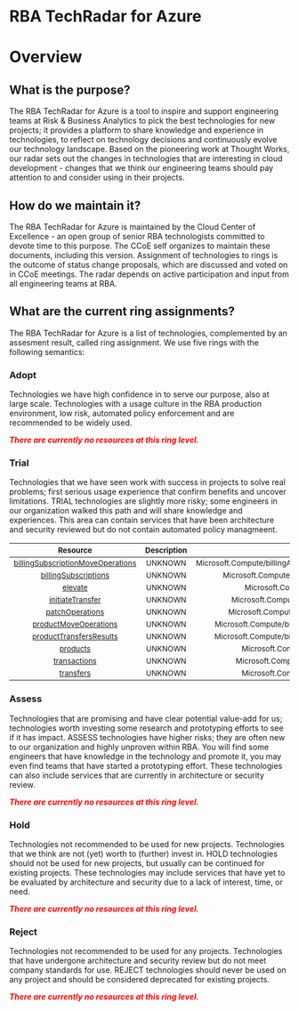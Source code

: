 
RBA TechRadar for Azure
=======================

# Overview

## What is the purpose?


The RBA TechRadar for Azure is a tool to inspire and support engineering teams at Risk & Business Analytics to pick the best technologies for new projects; it provides a platform to share knowledge and experience in technologies, to reflect on technology decisions and continuously evolve our technology landscape.  Based on the pioneering work at Thought Works, our radar sets out the changes in technologies that are interesting in cloud development - changes that we think our engineering teams should pay attention to and consider using in their projects.
## How do we maintain it?


The RBA TechRadar for Azure is maintained by the Cloud Center of Excellence - an open group of senior RBA technologists committed to devote time to this purpose.  The CCoE self organizes to maintain these documents, including this version.  Assignment of technologies to rings is the outcome of status change proposals, which are discussed and voted on in CCoE meetings.  The radar depends on active participation and input from all engineering teams at RBA.
## What are the current ring assignments?


The RBA TechRadar for Azure is a list of technologies, complemented by an assesment result, called ring assignment.  We use five rings with the following semantics:
### Adopt


Technologies we have high confidence in to serve our purpose, also at large scale.  Technologies with a usage culture in the RBA production environment, low risk, automated policy enforcement and are recommended to be widely used.  
  
***<font color="red"> There are currently no resources at this ring level. </font>***
### Trial


Technologies that we have seen work with success in projects to solve real problems;  first serious usage experience that confirm benefits and uncover limitations.  TRIAL technologies are slightly more risky; some engineers in our organization walked this path and will share knowledge and experiences.  This area can contain services that have been architecture and security reviewed but do not contain automated policy managmeent.  

|<sub>Resource</sub>|<sub>Description</sub>|<sub>Path</sub>|<sub>Status</sub>|
| :---: | :---: | :---: | :---: |
|<sub>[billingSubscriptionMoveOperations](https://github.com/openrba/python-azure-techradar/tree/master/Microsoft.Compute/billingAccounts/invoiceSections/billingSubscriptionMoveOperations)</sub>|<sub>UNKNOWN</sub>|<sub>Microsoft.Compute/billingAccounts/invoiceSections/billingSubscriptionMoveOperations</sub>|<sub>TRIAL</sub>|
|<sub>[billingSubscriptions](https://github.com/openrba/python-azure-techradar/tree/master/Microsoft.Compute/billingAccounts/invoiceSections/billingSubscriptions)</sub>|<sub>UNKNOWN</sub>|<sub>Microsoft.Compute/billingAccounts/invoiceSections/billingSubscriptions</sub>|<sub>TRIAL</sub>|
|<sub>[elevate](https://github.com/openrba/python-azure-techradar/tree/master/Microsoft.Compute/billingAccounts/invoiceSections/elevate)</sub>|<sub>UNKNOWN</sub>|<sub>Microsoft.Compute/billingAccounts/invoiceSections/elevate</sub>|<sub>TRIAL</sub>|
|<sub>[initiateTransfer](https://github.com/openrba/python-azure-techradar/tree/master/Microsoft.Compute/billingAccounts/invoiceSections/initiateTransfer)</sub>|<sub>UNKNOWN</sub>|<sub>Microsoft.Compute/billingAccounts/invoiceSections/initiateTransfer</sub>|<sub>TRIAL</sub>|
|<sub>[patchOperations](https://github.com/openrba/python-azure-techradar/tree/master/Microsoft.Compute/billingAccounts/invoiceSections/patchOperations)</sub>|<sub>UNKNOWN</sub>|<sub>Microsoft.Compute/billingAccounts/invoiceSections/patchOperations</sub>|<sub>TRIAL</sub>|
|<sub>[productMoveOperations](https://github.com/openrba/python-azure-techradar/tree/master/Microsoft.Compute/billingAccounts/invoiceSections/productMoveOperations)</sub>|<sub>UNKNOWN</sub>|<sub>Microsoft.Compute/billingAccounts/invoiceSections/productMoveOperations</sub>|<sub>TRIAL</sub>|
|<sub>[productTransfersResults](https://github.com/openrba/python-azure-techradar/tree/master/Microsoft.Compute/billingAccounts/invoiceSections/productTransfersResults)</sub>|<sub>UNKNOWN</sub>|<sub>Microsoft.Compute/billingAccounts/invoiceSections/productTransfersResults</sub>|<sub>TRIAL</sub>|
|<sub>[products](https://github.com/openrba/python-azure-techradar/tree/master/Microsoft.Compute/billingAccounts/invoiceSections/products)</sub>|<sub>UNKNOWN</sub>|<sub>Microsoft.Compute/billingAccounts/invoiceSections/products</sub>|<sub>TRIAL</sub>|
|<sub>[transactions](https://github.com/openrba/python-azure-techradar/tree/master/Microsoft.Compute/billingAccounts/invoiceSections/transactions)</sub>|<sub>UNKNOWN</sub>|<sub>Microsoft.Compute/billingAccounts/invoiceSections/transactions</sub>|<sub>TRIAL</sub>|
|<sub>[transfers](https://github.com/openrba/python-azure-techradar/tree/master/Microsoft.Compute/billingAccounts/invoiceSections/transfers)</sub>|<sub>UNKNOWN</sub>|<sub>Microsoft.Compute/billingAccounts/invoiceSections/transfers</sub>|<sub>TRIAL</sub>|

### Assess


Technologies that are promising and have clear potential value-add for us; technologies worth investing some research and prototyping efforts to see if it has impact.  ASSESS technologies have higher risks;  they are often new to our organization and highly unproven within RBA.  You will find some engineers that have knowledge in the technology and promote it, you may even find teams that have started a prototyping effort.  These technologies can also include services that are currently in architecture or security review.  
  
***<font color="red"> There are currently no resources at this ring level. </font>***
### Hold


Technologies not recommended to be used for new projects. Technologies that we think are not (yet) worth to (further) invest in.  HOLD technologies should not be used for new projects, but usually can be continued for existing projects.  These technologies may include services that have yet to be evaluated by architecture and security due to a lack of interest, time, or need.  
  
***<font color="red"> There are currently no resources at this ring level. </font>***
### Reject


Technologies not recommended to be used for any projects. Technologies that have undergone architecture and security review but do not meet company standards for use.  REJECT technologies should never be used on any project and should be considered deprecated for existing projects.  
  
***<font color="red"> There are currently no resources at this ring level. </font>***